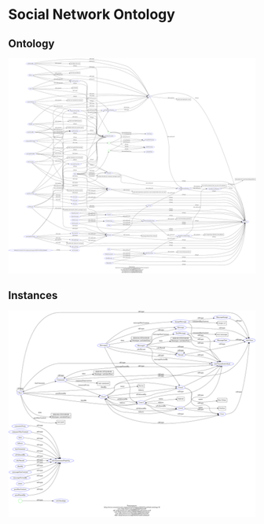 # Social Network Ontology

## Ontology

![alt text](ontology_graph.png)

## Instances

![alt text](instances_graph.png)